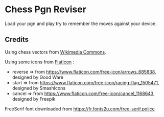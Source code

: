 # Chess Pgn Reviser

Load your pgn and play try to remember the moves against your device.

## Credits

Using chess vectors from [Wikimedia Commons](https://commons.wikimedia.org/wiki/Category:SVG_chess_pieces).

Using some icons from [FlatIcon](https://www.flaticon.com/) :

* reverse => from https://www.flaticon.com/free-icon/arrows_685838, designed by Good Ware
* start => from https://www.flaticon.com/free-icon/racing-flag_1505471, designed by SmashIcons
* cancel => from https://www.flaticon.com/free-icon/cancel_1168643, designed by Freepik

FreeSerif font downloaded from https://fr.fonts2u.com/free-serif.police